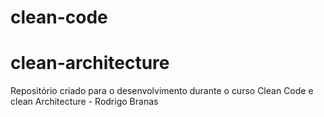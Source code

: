 # clean-code
# clean-architecture
Repositório criado para o desenvolvimento durante o curso Clean Code e clean Architecture - Rodrigo Branas
